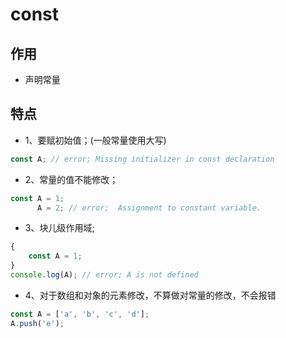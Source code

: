 # const

## 作用
- 声明常量
## 特点
- 1、要赋初始值；(一般常量使用大写)
```js
const A; // error; Missing initializer in const declaration
```
- 2、常量的值不能修改；

```js
const A = 1;
	  A = 2; // error;  Assignment to constant variable.
```

- 3、块儿级作用域;

```js
{
    const A = 1;
}
console.log(A); // error; A is not defined
```

- 4、对于数组和对象的元素修改，不算做对常量的修改，不会报错

```js
const A = ['a', 'b', 'c', 'd'];
A.push('e');
```